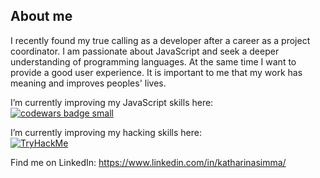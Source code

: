 ## About me

I recently found my true calling as a developer after a career as a project coordinator. I am passionate about JavaScript and seek a deeper understanding of programming languages. At the same time I want to provide a good user experience. It is important to me that my work has meaning and improves peoples' lives.

I’m currently improving my JavaScript skills here:<br>
<a target="_blank" href="https://www.codewars.com/users/captnkathi"><img src="https://www.codewars.com/users/captnkathi/badges/small" alt="codewars badge small" /></a>

I’m currently improving my hacking skills here:<br>
<a target="_blank" href="https://tryhackme.com/p/Katharina"><img src="https://tryhackme-badges.s3.amazonaws.com/Katharina.png" alt="TryHackMe"></a>

Find me on LinkedIn: https://www.linkedin.com/in/katharinasimma/

